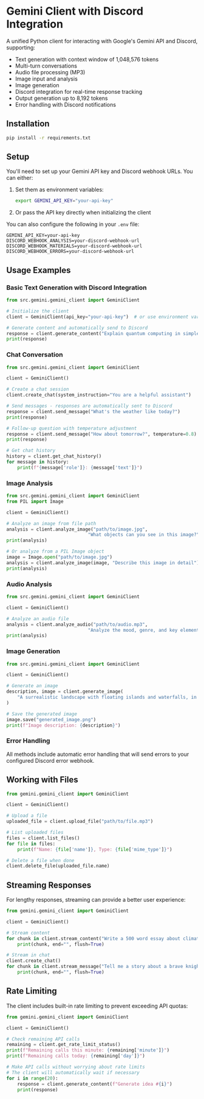 # Gemini Client with Discord Integration

A unified Python client for interacting with Google's Gemini API and Discord, supporting:

- Text generation with context window of 1,048,576 tokens
- Multi-turn conversations
- Audio file processing (MP3)
- Image input and analysis
- Image generation
- Discord integration for real-time response tracking
- Output generation up to 8,192 tokens
- Error handling with Discord notifications

## Installation

```bash
pip install -r requirements.txt
```

## Setup

You'll need to set up your Gemini API key and Discord webhook URLs. You can either:

1. Set them as environment variables:
   ```bash
   export GEMINI_API_KEY="your-api-key"
   ```
2. Or pass the API key directly when initializing the client

You can also configure the following in your `.env` file:

```
GEMINI_API_KEY=your-api-key
DISCORD_WEBHOOK_ANALYSIS=your-discord-webhook-url
DISCORD_WEBHOOK_MATERIALS=your-discord-webhook-url
DISCORD_WEBHOOK_ERRORS=your-discord-webhook-url
```

## Usage Examples

### Basic Text Generation with Discord Integration

```python
from src.gemini.gemini_client import GeminiClient

# Initialize the client
client = GeminiClient(api_key="your-api-key")  # or use environment variable

# Generate content and automatically send to Discord
response = client.generate_content("Explain quantum computing in simple terms")
print(response)
```

### Chat Conversation

```python
from src.gemini.gemini_client import GeminiClient

client = GeminiClient()

# Create a chat session
client.create_chat(system_instruction="You are a helpful assistant")

# Send messages - responses are automatically sent to Discord
response = client.send_message("What's the weather like today?")
print(response)

# Follow-up question with temperature adjustment
response = client.send_message("How about tomorrow?", temperature=0.8)
print(response)

# Get chat history
history = client.get_chat_history()
for message in history:
    print(f"{message['role']}: {message['text']}")
```

### Image Analysis

```python
from src.gemini.gemini_client import GeminiClient
from PIL import Image

client = GeminiClient()

# Analyze an image from file path
analysis = client.analyze_image("path/to/image.jpg",
                              "What objects can you see in this image?")
print(analysis)

# Or analyze from a PIL Image object
image = Image.open("path/to/image.jpg")
analysis = client.analyze_image(image, "Describe this image in detail")
print(analysis)
```

### Audio Analysis

```python
from src.gemini.gemini_client import GeminiClient

client = GeminiClient()

# Analyze an audio file
analysis = client.analyze_audio("path/to/audio.mp3",
                              "Analyze the mood, genre, and key elements of this music")
print(analysis)
```

### Image Generation

```python
from src.gemini.gemini_client import GeminiClient

client = GeminiClient()

# Generate an image
description, image = client.generate_image(
    "A surrealistic landscape with floating islands and waterfalls, in the style of Salvador Dali"
)

# Save the generated image
image.save("generated_image.png")
print(f"Image description: {description}")
```

### Error Handling

All methods include automatic error handling that will send errors to your configured Discord error webhook.

## Working with Files

```python
from gemini.gemini_client import GeminiClient

client = GeminiClient()

# Upload a file
uploaded_file = client.upload_file("path/to/file.mp3")

# List uploaded files
files = client.list_files()
for file in files:
    print(f"Name: {file['name']}, Type: {file['mime_type']}")

# Delete a file when done
client.delete_file(uploaded_file.name)
```

## Streaming Responses

For lengthy responses, streaming can provide a better user experience:

```python
from gemini.gemini_client import GeminiClient

client = GeminiClient()

# Stream content
for chunk in client.stream_content("Write a 500 word essay about climate change"):
    print(chunk, end="", flush=True)

# Stream in chat
client.create_chat()
for chunk in client.stream_message("Tell me a story about a brave knight"):
    print(chunk, end="", flush=True)
```

## Rate Limiting

The client includes built-in rate limiting to prevent exceeding API quotas:

```python
from gemini.gemini_client import GeminiClient

client = GeminiClient()

# Check remaining API calls
remaining = client.get_rate_limit_status()
print(f"Remaining calls this minute: {remaining['minute']}")
print(f"Remaining calls today: {remaining['day']}")

# Make API calls without worrying about rate limits
# The client will automatically wait if necessary
for i in range(20):
    response = client.generate_content(f"Generate idea #{i}")
    print(response)
```
